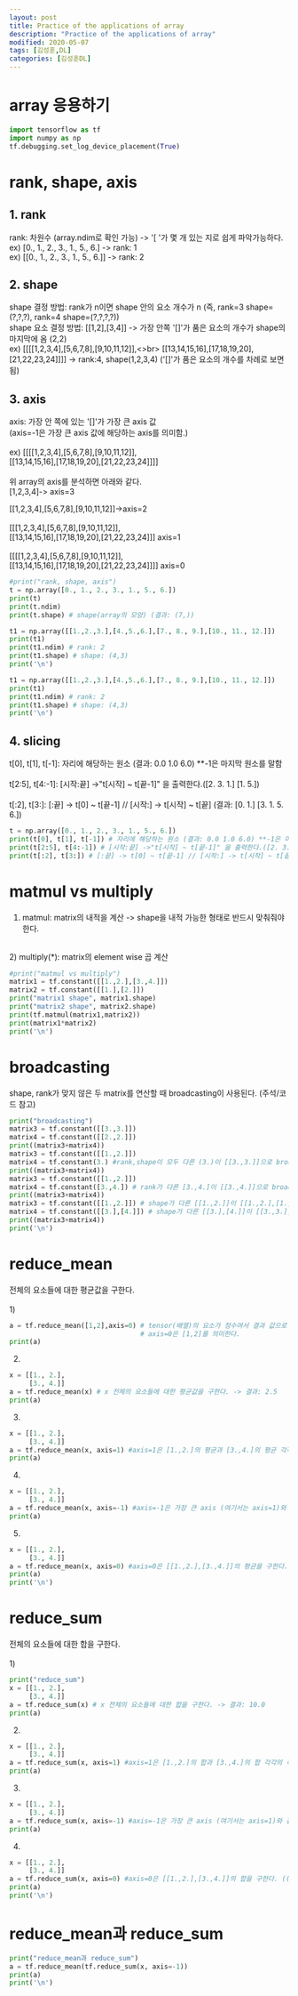 ```yaml
---
layout: post
title: Practice of the applications of array
description: "Practice of the applications of array"
modified: 2020-05-07
tags: [김성훈,DL]
categories: [김성훈DL]
---
```

# array 응용하기
```python
import tensorflow as tf
import numpy as np
tf.debugging.set_log_device_placement(True)
```

# rank, shape, axis
## 1. rank
rank: 차원수 (array.ndim로 확인 가능)
-> '[ '가 몇 개 있는 지로 쉽게 파악가능하다.<br>
ex) [0., 1., 2., 3., 1., 5., 6.] -> rank: 1<br>
ex) [[0., 1., 2., 3., 1., 5., 6.]] -> rank: 2<br>
## 2. shape
shape 결정 방법: rank가 n이면 shape 안의 요소 개수가 n (즉, rank=3 shape=(?,?,?), rank=4 shape=(?,?,?,?))<br>
shape 요소 결정 방법: [[1,2],[3,4]] -> 가장 안쪽 '[]'가 품은 요소의 개수가 shape의 마지막에 옴 (2,2)<br>
ex) [[[[1,2,3,4],[5,6,7,8],[9,10,11,12]],<>br>
    [[13,14,15,16],[17,18,19,20],[21,22,23,24]]]] -> rank:4, shape(1,2,3,4) ('[]'가 품은 요소의 개수를 차례로 보면 됨)<br>
## 3. axis
axis: 가장 안 쪽에 있는 '[]'가 가장 큰 axis 값<br>
(axis=-1은 가장 큰 axis 값에 해당하는 axis를 의미함.)<br>
<br>
ex) [[[[1,2,3,4],[5,6,7,8],[9,10,11,12]],<br>
    [[13,14,15,16],[17,18,19,20],[21,22,23,24]]]]<br>
<br>
위 array의 axis를 분석하면 아래와 같다.
<br>
[1,2,3,4]-> axis=3<br>

[[1,2,3,4],[5,6,7,8],[9,10,11,12]]->axis=2<br>
<br>
[[[1,2,3,4],[5,6,7,8],[9,10,11,12]],<br>
[[13,14,15,16],[17,18,19,20],[21,22,23,24]]] axis=1<br>
<br>
[[[[1,2,3,4],[5,6,7,8],[9,10,11,12]],<br>
[[13,14,15,16],[17,18,19,20],[21,22,23,24]]]] axis=0<br>
```python
#print("rank, shape, axis")
t = np.array([0., 1., 2., 3., 1., 5., 6.])
print(t)
print(t.ndim)
print(t.shape) # shape(array의 모양) (결과: (7,))
```

```python
t1 = np.array([[1.,2.,3.],[4.,5.,6.],[7., 8., 9.],[10., 11., 12.]])
print(t1)
print(t1.ndim) # rank: 2
print(t1.shape) # shape: (4,3)
print('\n')
```

```python
t1 = np.array([[1.,2.,3.],[4.,5.,6.],[7., 8., 9.],[10., 11., 12.]])
print(t1)
print(t1.ndim) # rank: 2
print(t1.shape) # shape: (4,3)
print('\n')
```
## 4. slicing
t[0], t[1], t[-1]: 자리에 해당하는 원소 (결과: 0.0 1.0 6.0) **-1은 마지막 원소를 말함<br>
<br>
t[2:5], t[4:-1]: [시작:끝] ->"t[시작] ~ t[끝-1]" 을 출력한다.([2. 3. 1.] [1. 5.])<br>
<br>
t[:2], t[3:]: [:끝] -> t[0] ~ t[끝-1] // [시작:] -> t[시작] ~ t[끝] (결과: [0. 1.] [3. 1. 5. 6.])<br>
```python
t = np.array([0., 1., 2., 3., 1., 5., 6.])
print(t[0], t[1], t[-1]) # 자리에 해당하는 원소 (결과: 0.0 1.0 6.0) **-1은 마지막 원소를 말함
print(t[2:5], t[4:-1]) # [시작:끝] ->"t[시작] ~ t[끝-1]" 을 출력한다.([2. 3. 1.] [1. 5.])
print(t[:2], t[3:]) # [:끝] -> t[0] ~ t[끝-1] // [시작:] -> t[시작] ~ t[끝] (결과: [0. 1.] [3. 1. 5. 6.])
```

# matmul vs multiply
1) matmul: matrix의 내적을 계산 -> shape을 내적 가능한 형태로 반드시 맞춰줘야 한다.<br>
<br>
2) multiply(*): matrix의 element wise 곱 계산<br>

```python
#print("matmul vs multiply")
matrix1 = tf.constant([[1.,2.],[3.,4.]])
matrix2 = tf.constant([[1.],[2.]])
print("matrix1 shape", matrix1.shape)
print("matrix2 shape", matrix2.shape)
print(tf.matmul(matrix1,matrix2))
print(matrix1*matrix2)
print('\n')
```

# broadcasting
shape, rank가 맞지 않은 두 matrix를 연산할 때 broadcasting이 사용된다.
(주석/코드 참고)
```python
print("broadcasting")
matrix3 = tf.constant([[3.,3.]])
matrix4 = tf.constant([[2.,2.]])
print((matrix3+matrix4))
matrix3 = tf.constant([[1.,2.]])
matrix4 = tf.constant(3.) #rank,shape이 모두 다른 (3.)이 [[3.,3.]]으로 broadcasting 되어 연산된다.
print((matrix3+matrix4))
matrix3 = tf.constant([[1.,2.]])
matrix4 = tf.constant([3.,4.]) # rank가 다른 [3.,4.]이 [[3.,4.]]으로 broadcasting 되어 연산된다.
print((matrix3+matrix4))
matrix3 = tf.constant([[1.,2.]]) # shape가 다른 [[1.,2.]]이 [[1.,2.],[1.,2.]]으로 broadcasting 되어 연산된다.
matrix4 = tf.constant([[3.],[4.]]) # shape가 다른 [[3.],[4.]]이 [[3.,3.],[4.,4.]]으로 broadcasting 되어 연산된다.
print((matrix3+matrix4))
print('\n')
```
# reduce_mean
전체의 요소들에 대한 평균값을 구한다.<br>
<br>
1)
```python
a = tf.reduce_mean([1,2],axis=0) # tensor(배열)의 요소가 정수여서 결과 값으로 정수를 내놓음.
                                 # axis=0은 [1,2]를 의미한다.
print(a)
```
2)
```python
x = [[1., 2.],
     [3., 4.]]
a = tf.reduce_mean(x) # x 전체의 요소들에 대한 평균값을 구한다. -> 결과: 2.5
print(a)
```
3)
```python
x = [[1., 2.],
     [3., 4.]]
a = tf.reduce_mean(x, axis=1) #axis=1은 [1.,2.]의 평균과 [3.,4.]의 평균 각각의 축에 대한 평균을 구한다. -> 결과; [1.5, 3.5]
print(a)
```
4)
```python
x = [[1., 2.],
     [3., 4.]]
a = tf.reduce_mean(x, axis=-1) #axis=-1은 가장 큰 axis (여기서는 axis=1)와 같다. -> 결과; [1.5, 3.5]
print(a)
```
5)
```python
x = [[1., 2.],
     [3., 4.]]
a = tf.reduce_mean(x, axis=0) #axis=0은 [[1.,2.],[3.,4.]]의 평균을 구한다. (([1., 2.]+[3., 4.])/2 = [2., 3.]) -> 결과: [2., 3.])
print(a)
print('\n')
```
# reduce_sum
전체의 요소들에 대한 합을 구한다.<br>
<br>
1)
```python
print("reduce_sum")
x = [[1., 2.],
     [3., 4.]]
a = tf.reduce_sum(x) # x 전체의 요소들에 대한 합을 구한다. -> 결과: 10.0
print(a)
```
2)
```python
x = [[1., 2.],
     [3., 4.]]
a = tf.reduce_sum(x, axis=1) #axis=1은 [1.,2.]의 합과 [3.,4.]의 합 각각의 축에 대한 합을 구한다. -> 결과; [3., 7.]
print(a)
```
3)
```python
x = [[1., 2.],
     [3., 4.]]
a = tf.reduce_sum(x, axis=-1) #axis=-1은 가장 큰 axis (여기서는 axis=1)와 같다. -> 결과; [3., 7.]
print(a)
```
4)
```python
x = [[1., 2.],
     [3., 4.]]
a = tf.reduce_sum(x, axis=0) #axis=0은 [[1.,2.],[3.,4.]]의 합을 구한다. (([1., 2.]+[3., 4.]) = [3., 6.]) -> 결과: [4., 6.])
print(a)
print('\n')
```
# reduce_mean과 reduce_sum
```python
print("reduce_mean과 reduce_sum")
a = tf.reduce_mean(tf.reduce_sum(x, axis=-1))
print(a)
print('\n')
```
